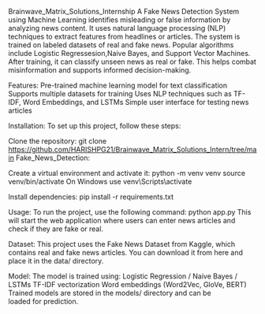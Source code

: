 Brainwave_Matrix_Solutions_Internship
A Fake News Detection System using Machine Learning identifies misleading or false information by analyzing news content. It uses natural language processing (NLP) techniques to extract features from headlines or articles. The system is trained on labeled datasets of real and fake news. Popular algorithms include Logistic Regressesion,Naive Bayes, and Support Vector Machines. After training, it can classify unseen news as real or fake. This helps combat misinformation and supports informed decision-making.

Features:
Pre-trained machine learning model for text classification Supports multiple datasets for training Uses NLP techniques such as TF-IDF, Word Embeddings, and LSTMs Simple user interface for testing news articles

Installation:
To set up this project, follow these steps:

Clone the repository:
git clone
https://github.com/HARISHPG21/Brainwave_Matrix_Solutions_Intern/tree/main
Fake_News_Detection:

Create a virtual environment and activate it: python -m venv venv source venv/bin/activate
On Windows use venv\Scripts\activate

Install dependencies:
pip install -r requirements.txt

Usage:
To run the project, use the following command: python app.py This will start the web application where users can enter news articles and check if they are fake or real.

Dataset:
This project uses the Fake News Dataset from Kaggle, which contains real and fake news articles. You can download it from here and place it in the data/ directory.

Model:
The model is trained using: Logistic Regression / Naive Bayes / LSTMs TF-IDF vectorization Word embeddings (Word2Vec, GloVe, BERT) Trained models are stored in the models/ directory and can be loaded for prediction.


